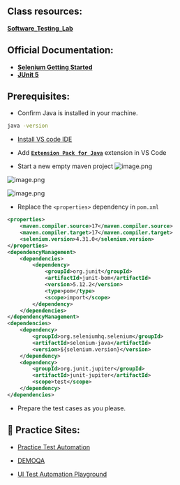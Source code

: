 ## **Class resources:**

[**Software_Testing_Lab**](https://github.com/emon-swe-sust/Software_Testing_Lab)

## **Official Documentation:**

- [**Selenium Getting Started**](https://www.selenium.dev/documentation/webdriver/getting_started/)
- [**JUnit 5**](https://junit.org/junit5/)

## **Prerequisites:**

- Confirm Java is installed in your machine.

```bash
java -version
```

- [Install VS code IDE](https://code.visualstudio.com/download)

- Add [**`Extension Pack for Java`**](https://marketplace.visualstudio.com/items?itemName=vscjava.vscode-java-pack) extension in VS Code

- Start a new empty maven project
  ![image.png](https://res.cloudinary.com/djx7nzzzq/image/upload/v1747586667/o8kfofiuxi8q4qtefdef.png)

![image.png](https://res.cloudinary.com/djx7nzzzq/image/upload/v1747586676/spid6cizct492ogohsah.png)

![image.png](https://res.cloudinary.com/djx7nzzzq/image/upload/v1747586672/zbisjl4c7jcqc61slqnq.png)

- Replace the `<properties>` dependency in `pom.xml`

```xml
<properties>
	<maven.compiler.source>17</maven.compiler.source>
	<maven.compiler.target>17</maven.compiler.target>
	<selenium.version>4.31.0</selenium.version>
</properties>
<dependencyManagement>
	<dependencies>
		<dependency>
			<groupId>org.junit</groupId>
			<artifactId>junit-bom</artifactId>
			<version>5.12.2</version>
			<type>pom</type>
			<scope>import</scope>
		</dependency>
	</dependencies>
</dependencyManagement>
<dependencies>
	<dependency>
		<groupId>org.seleniumhq.selenium</groupId>
		<artifactId>selenium-java</artifactId>
		<version>${selenium.version}</version>
	</dependency>
	<dependency>
		<groupId>org.junit.jupiter</groupId>
		<artifactId>junit-jupiter</artifactId>
		<scope>test</scope>
	</dependency>
</dependencies>
```

- Prepare the test cases as you please.

## 🧪 **Practice Sites:**

- [Practice Test Automation](https://practicetestautomation.com/practice-test-login/)

- [DEMOQA](https://demoqa.com/)

- [UI Test Automation Playground](http://uitestingplayground.com/)
